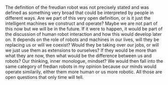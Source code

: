 The definition of the freudian robot was not precisely stated and was defined as something very broad that could be interpreted by people in different ways. Are we part
of this very open definition, or is it just the intelligent machines we construct and operate? Maybe we are not part of this now but we will be in the future. If it 
were to happen, it would be part of the discussion of human robot interaction and how this would develop later on. It depends on the role of robots and machines in our 
lives, will they be replacing us or will we coexist? Would they be taking over our jobs, or will we just use them as extensions to ourselves? If they would be more than 
what they are now, then what would be the difference between us and robots? Our thinking, inner monologue, mindset? We would then fall into the same category of fredian
robots in my opinion because our minds would operate similarily, either them more human or us more robotic. All those are open questions that only time will tell. 
